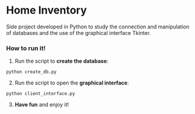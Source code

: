 # Home Inventory

Side project developed in Python to study the connection and manipulation of databases and the use of the graphical interface Tkinter.

### How to run it!

1. Run the script to **create the database**:
```
python create_db.py
```

2. Run the script to open the **graphical interface**:
```
python client_interface.py
```

3. **Have fun** and enjoy it!
